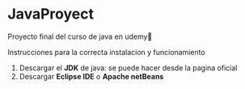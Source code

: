 # JavaProyect
Proyecto final del curso de java en udemy🤣</p>
Instrucciones para la correcta instalacion y funcionamiento</p>
1. Descargar el <b>JDK</b> de java: se puede hacer desde la pagina oficial</b>
2. Descargar <b>Eclipse IDE</b> o <b> Apache netBeans</b>
